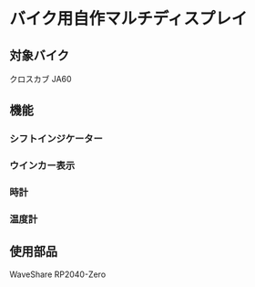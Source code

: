 # バイク用自作マルチディスプレイ

## 対象バイク
クロスカブ JA60

## 機能
### シフトインジケーター
### ウインカー表示
### 時計
### 温度計

## 使用部品
WaveShare RP2040-Zero
